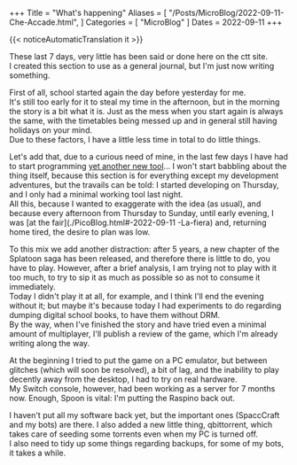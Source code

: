 +++
Title = "What's happening"
Aliases = [
  "/Posts/MicroBlog/2022-09-11-Che-Accade.html",
]
Categories = [ "MicroBlog" ]
Dates = 2022-09-11
+++

{{< noticeAutomaticTranslation it >}}



These last 7 days, very little has been said or done here on the ctt site.  
I created this section to use as a general journal, but I'm just now writing something.

First of all, school started again the day before yesterday for me.  
It's still too early for it to steal my time in the afternoon, but in the morning the story is a bit what it is. Just as the mess when you start again is always the same, with the timetables being messed up and in general still having holidays on your mind.  
Due to these factors, I have a little less time in total to do little things.

Let's add that, due to a curious need of mine, in the last few days I have had to start programming [yet another new tool](https://gitlab.com/octospacc/links)... I won't start babbling about the thing itself, because this section is for everything except my development adventures, but the travails can be told: I started developing on Thursday, and I only had a minimal working tool last night.  
All this, because I wanted to exaggerate with the idea (as usual), and because every afternoon from Thursday to Sunday, until early evening, I was [at the fair](./PicoBlog.html#-2022-09-11 -La-fiera) and, returning home tired, the desire to plan was low.

To this mix we add another distraction: after 5 years, a new chapter of the Splatoon saga has been released, and therefore there is little to do, you have to play. However, after a brief analysis, I am trying not to play with it too much, to try to sip it as much as possible so as not to consume it immediately.  
Today I didn't play it at all, for example, and I think I'll end the evening without it; but maybe it's because today I had experiments to do regarding dumping digital school books, to have them without DRM.  
By the way, when I've finished the story and have tried even a minimal amount of multiplayer, I'll publish a review of the game, which I'm already writing along the way.

At the beginning I tried to put the game on a PC emulator, but between glitches (which will soon be resolved), a bit of lag, and the inability to play decently away from the desktop, I had to try on real hardware.  
My Switch console, however, had been working as a server for 7 months now. Enough, Spoon is vital: I'm putting the Raspino back out.

I haven't put all my software back yet, but the important ones (SpaccCraft and my bots) are there. I also added a new little thing, qbittorrent, which takes care of seeding some torrents even when my PC is turned off.  
I also need to tidy up some things regarding backups, for some of my bots, it takes a while.